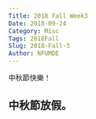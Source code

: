 ```yaml
---
Title: 2018 Fall Week3
Date: 2018-09-24
Category: Misc
Tags: 2018Fall
Slug: 2018-Fall-3
Author: NFUMDE
---
```


中秋節快樂！

<!-- PELICAN_END_SUMMARY -->

中秋節放假。
----

